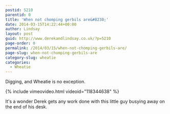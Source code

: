 ```yaml
---
postid: 5210
parentid: 0
title: 'When not chomping gerbils are&#8230;'
date: 2014-03-15T14:22:44+00:00
author: Lindsay
layout: post
guid: http://www.derekandlindsay.co.uk/?p=5210
page-order: 0
permalink: /2014/03/15/when-not-chomping-gerbils-are/
page-slug: when-not-chomping-gerbils-are
category-slug: wheatie
categories:
  - Wheatie
---
```

Digging, and Wheatie is no exception.

{% include vimeovideo.html videoid="118344638" %}

It's a wonder Derek gets any work done with this little guy busying away on the end of his desk.